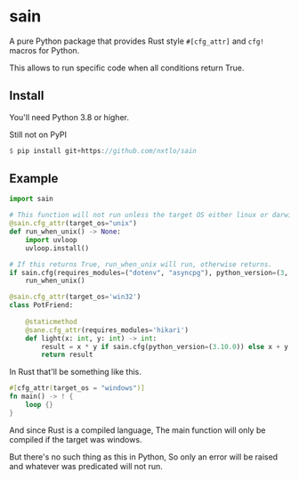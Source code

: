 # sain
A pure Python package that provides Rust style `#[cfg_attr]` and `cfg!` macros for Python.

This allows to run specific code when all conditions return True.

## Install
You'll need Python 3.8 or higher.

Still not on PyPI
```rs
$ pip install git+https://github.com/nxtlo/sain
```

## Example
```py
import sain

# This function will not run unless the target OS either linux or darwin.
@sain.cfg_attr(target_os="unix")
def run_when_unix() -> None:
    import uvloop
    uvloop.install()

# If this returns True, run_when_unix will run, otherwise returns.
if sain.cfg(requires_modules=("dotenv", "asyncpg"), python_version=(3, 9, 6)):
    run_when_unix()

@sain.cfg_attr(target_os='win32')
class PotFriend:
    
    @staticmethod
    @sane.cfg_attr(requires_modules='hikari')
    def light(x: int, y: int) -> int:
        result = x * y if sain.cfg(python_version=(3.10.0)) else x + y
        return result
```

In Rust that'll be something like this.

```rs
#[cfg_attr(target_os = "windows")]
fn main() -> ! {
    loop {}
}
```

And since Rust is a compiled language, The main function will only be compiled if the target was windows.

But there's no such thing as this in Python, So only an error will be raised and whatever was predicated will not run.
